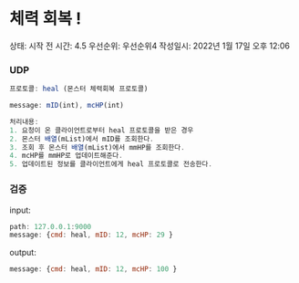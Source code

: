 # 체력 회복 !

상태: 시작 전
시간: 4.5
우선순위: 우선순위4
작성일시: 2022년 1월 17일 오후 12:06

### UDP

```jsx
프로토콜: heal (몬스터 체력회복 프로토콜)

message: mID(int), mcHP(int)

처리내용:
1. 요청이 온 클라이언트로부터 heal 프로토콜을 받은 경우
2. 몬스터 배열(mList)에서 mID를 조회한다.
3. 조회 후 몬스터 배열(mList)에서 mmHP를 조회한다.
4. mcHP를 mmHP로 업데이트해준다.
5. 업데이트된 정보를 클라이언트에게 heal 프로토콜로 전송한다.
```

### 검증

input:

```jsx
path: 127.0.0.1:9000
message: {cmd: heal, mID: 12, mcHP: 29 }
```

output: 

```jsx
message: {cmd: heal, mID: 12, mcHP: 100 }
```